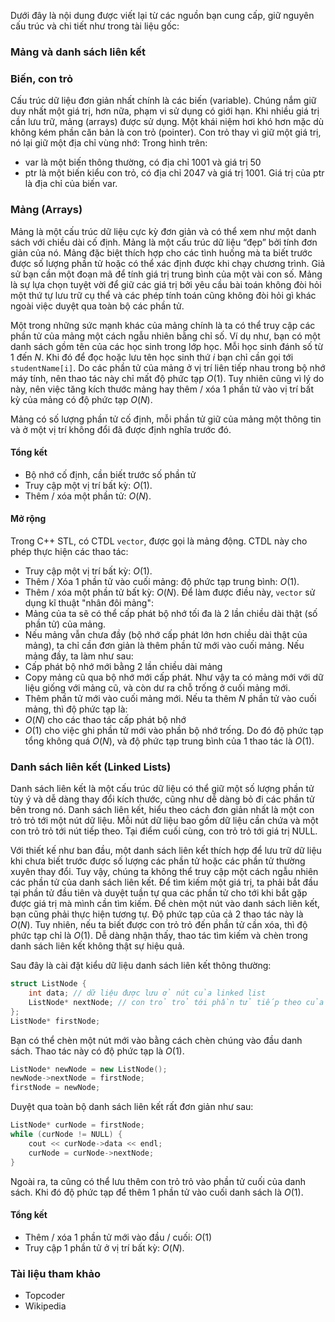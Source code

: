Dưới đây là nội dung được viết lại từ các nguồn bạn cung cấp, giữ nguyên cấu trúc và chi tiết như trong tài liệu gốc:

### Mảng và danh sách liên kết
### Biến, con trỏ
Cấu trúc dữ liệu đơn giản nhất chính là các biến (variable). Chúng nắm giữ duy nhất một giá trị, hơn nữa, phạm vi sử dụng có giới hạn. Khi nhiều giá trị cần lưu trữ, mảng (arrays) được sử dụng.
Một khái niệm hơi khó hơn mặc dù không kém phần căn bản là con trỏ (pointer). Con trỏ thay vì giữ một giá trị, nó lại giữ một địa chỉ vùng nhớ:
Trong hình trên:
* var là một biến thông thường, có địa chỉ 1001 và giá trị 50
* ptr là một biến kiểu con trỏ, có địa chỉ 2047 và giá trị 1001. Giá trị của ptr là địa chỉ của biến var.

### Mảng (Arrays)
Mảng là một cấu trúc dữ liệu cực kỳ đơn giản và có thể xem như một danh sách với chiều dài cố định. Mảng là một cấu trúc dữ liệu “đẹp” bởi tính đơn giản của nó. Mảng đặc biệt thích hợp cho các tình huống mà ta biết trước được số lượng phần tử hoặc có thể xác định được khi chạy chương trình.
Giả sử bạn cần một đoạn mã để tính giá trị trung bình của một vài con số. Mảng là sự lựa chọn tuyệt vời để giữ các giá trị bởi yêu cầu bài toán không đòi hỏi một thứ tự lưu trữ cụ thể và các phép tính toán cũng không đòi hỏi gì khác ngoài việc duyệt qua toàn bộ các phần tử.

Một trong những sức mạnh khác của mảng chính là ta có thể truy cập các phần tử của mảng một cách ngẫu nhiên bằng chỉ số. Ví dụ như, bạn có một danh sách gồm tên của các học sinh trong lớp học. Mỗi học sinh đánh số từ 1 đến $N$. Khi đó để đọc hoặc lưu tên học sinh thứ $i$ bạn chỉ cần gọi tới `studentName[i]`. Do các phần tử của mảng ở vị trí liên tiếp nhau trong bộ nhớ máy tính, nên thao tác này chỉ mất độ phức tạp $O(1)$. Tuy nhiên cũng vì lý do này, nên việc tăng kích thước mảng hay thêm / xóa 1 phần tử vào vị trí bất kỳ của mảng có độ phức tạp $O(N)$.

Mảng có số lượng phần tử cố định, mỗi phần tử giữ của mảng một thông tin và ở một vị trí không đổi đã được định nghĩa trước đó.
#### Tổng kết
* Bộ nhớ cố định, cần biết trước số phần tử
* Truy cập một vị trí bất kỳ: $O(1)$.
* Thêm / xóa một phần tử: $O(N)$.
#### Mở rộng
Trong C++ STL, có CTDL `vector`, được gọi là mảng động. CTDL này cho phép thực hiện các thao tác:
* Truy cập một vị trí bất kỳ: $O(1)$.
* Thêm / Xóa 1 phần tử vào cuối mảng: độ phức tạp trung bình: $O(1)$.
* Thêm / xóa một phần tử bất kỳ: $O(N)$.
Để làm được điều này, `vector` sử dụng kĩ thuật "nhân đôi mảng":
* Mảng của ta sẽ có thể cấp phát bộ nhớ tối đa là 2 lần chiều dài thật (số phần tử) của mảng.
* Nếu mảng vẫn chưa đầy (bộ nhớ cấp phát lớn hơn chiều dài thật của mảng), ta chỉ cần đơn giản là thêm phần tử mới vào cuối mảng.
Nếu mảng đầy, ta làm như sau:
* Cấp phát bộ nhớ mới bằng 2 lần chiều dài mảng
* Copy mảng cũ qua bộ nhớ mới cấp phát. Như vậy ta có mảng mới với dữ liệu giống với mảng cũ, và còn dư ra chỗ trống ở cuối mảng mới.
* Thêm phần tử mới vào cuối mảng mới.
Nếu ta thêm $N$ phần tử vào cuối mảng, thì độ phức tạp là:
* $O(N)$ cho các thao tác cấp phát bộ nhớ
* $O(1)$ cho việc ghi phần tử mới vào phần bộ nhớ trống.
Do đó độ phức tạp tổng không quá $O(N)$, và độ phức tạp trung bình của 1 thao tác là $O(1)$.

### Danh sách liên kết (Linked Lists)
Danh sách liên kết là một cấu trúc dữ liệu có thể giữ một số lượng phần tử tùy ý và dễ dàng thay đổi kích thước, cũng như dễ dàng bỏ đi các phần tử bên trong nó.
Danh sách liên kết, hiểu theo cách đơn giản nhất là một con trỏ trỏ tới một nút dữ liệu. Mỗi nút dữ liệu bao gồm dữ liệu cần chứa và một con trỏ trỏ tới nút tiếp theo. Tại điểm cuối cùng, con trỏ trỏ tới giá trị NULL.

Với thiết kế như ban đầu, một danh sách liên kết thích hợp để lưu trữ dữ liệu khi chưa biết trước được số lượng các phần tử hoặc các phần tử thường xuyên thay đổi. Tuy vậy, chúng ta không thể truy cập một cách ngẫu nhiên các phần tử của danh sách liên kết. Để tìm kiếm một giá trị, ta phải bắt đầu tại phần tử đầu tiên và duyệt tuần tự qua các phần tử cho tới khi bắt gặp được giá trị mà mình cần tìm kiếm. Để chèn một nút vào danh sách liên kết, bạn cũng phải thực hiện tương tự. Độ phức tạp của cả 2 thao tác này là $O(N)$. Tuy nhiên, nếu ta biết được con trỏ trỏ đến phần tử cần xóa, thì độ phức tạp chỉ là $O(1)$. Dễ dàng nhận thấy, thao tác tìm kiếm và chèn trong danh sách liên kết không thật sự hiệu quả.

Sau đây là cài đặt kiểu dữ liệu danh sách liên kết thông thường:
```cpp
struct ListNode {
    int data; // dữ liệu được lưu ở nút của linked list
    ListNode* nextNode; // con trỏ trỏ tới phần tử tiếp theo của linked list.
};
ListNode* firstNode;
```
Bạn có thể chèn một nút mới vào bằng cách chèn chúng vào đầu danh sách. Thao tác này có độ phức tạp là $O(1)$.
```cpp
ListNode* newNode = new ListNode();
newNode->nextNode = firstNode;
firstNode = newNode;
```
Duyệt qua toàn bộ danh sách liên kết rất đơn giản như sau:
```cpp
ListNode* curNode = firstNode;
while (curNode != NULL) {
    cout << curNode->data << endl;
    curNode = curNode->nextNode;
}
```
Ngoài ra, ta cũng có thể lưu thêm con trỏ trỏ vào phần tử cuối của danh sách. Khi đó độ phức tạp để thêm 1 phần tử vào cuối danh sách là $O(1)$.
#### Tổng kết
* Thêm / xóa 1 phần tử mới vào đầu / cuối: $O(1)$
* Truy cập 1 phần tử ở vị trí bất kỳ: $O(N)$.

### Tài liệu tham khảo
* Topcoder
* Wikipedia